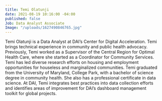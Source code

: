 ```yaml
---
title: Temi Olatunji
date: 2021-08-19 10:16:00 -04:00
published: false
Job: Data Analyst Associate
Image: "/uploads/1627490846765.jpg"
---
```


Temi Olatunji is a Data Analyst at DAI’s Center for Digital Acceleration. Temi brings technical experience in community and public health advocacy. Previously, Temi worked as a Supervisor of the Central Region for Optimal Health Care, where she started as a Coordinator for Community Services. Temi has led diverse research efforts on housing and employment opportunities for houseless and marginalized communities. Temi graduated from the University of Maryland, College Park, with a bachelor of science degree in community health. She also has a professional certificate in data science. At DAI, Temi integrates best practices into data collection efforts and identifies areas of improvement for DAI’s dashboard management toolkit for global projects.